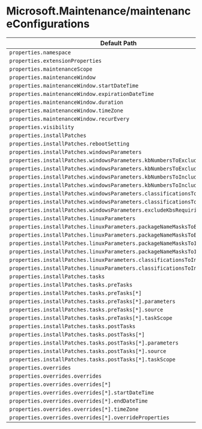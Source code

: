 # Microsoft.Maintenance/maintenanceConfigurations

| Default Path | Alias |
|---|---|
| `properties.namespace` | `Microsoft.Maintenance/maintenanceConfigurations/namespace` |
| `properties.extensionProperties` | `Microsoft.Maintenance/maintenanceConfigurations/extensionProperties` |
| `properties.maintenanceScope` | `Microsoft.Maintenance/maintenanceConfigurations/maintenanceScope` |
| `properties.maintenanceWindow` | `Microsoft.Maintenance/maintenanceConfigurations/maintenanceWindow` |
| `properties.maintenanceWindow.startDateTime` | `Microsoft.Maintenance/maintenanceConfigurations/maintenanceWindow.startDateTime` |
| `properties.maintenanceWindow.expirationDateTime` | `Microsoft.Maintenance/maintenanceConfigurations/maintenanceWindow.expirationDateTime` |
| `properties.maintenanceWindow.duration` | `Microsoft.Maintenance/maintenanceConfigurations/maintenanceWindow.duration` |
| `properties.maintenanceWindow.timeZone` | `Microsoft.Maintenance/maintenanceConfigurations/maintenanceWindow.timeZone` |
| `properties.maintenanceWindow.recurEvery` | `Microsoft.Maintenance/maintenanceConfigurations/maintenanceWindow.recurEvery` |
| `properties.visibility` | `Microsoft.Maintenance/maintenanceConfigurations/visibility` |
| `properties.installPatches` | `Microsoft.Maintenance/maintenanceConfigurations/installPatches` |
| `properties.installPatches.rebootSetting` | `Microsoft.Maintenance/maintenanceConfigurations/installPatches.rebootSetting` |
| `properties.installPatches.windowsParameters` | `Microsoft.Maintenance/maintenanceConfigurations/installPatches.windowsParameters` |
| `properties.installPatches.windowsParameters.kbNumbersToExclude` | `Microsoft.Maintenance/maintenanceConfigurations/installPatches.windowsParameters.kbNumbersToExclude` |
| `properties.installPatches.windowsParameters.kbNumbersToExclude[*]` | `Microsoft.Maintenance/maintenanceConfigurations/installPatches.windowsParameters.kbNumbersToExclude[*]` |
| `properties.installPatches.windowsParameters.kbNumbersToInclude` | `Microsoft.Maintenance/maintenanceConfigurations/installPatches.windowsParameters.kbNumbersToInclude` |
| `properties.installPatches.windowsParameters.kbNumbersToInclude[*]` | `Microsoft.Maintenance/maintenanceConfigurations/installPatches.windowsParameters.kbNumbersToInclude[*]` |
| `properties.installPatches.windowsParameters.classificationsToInclude` | `Microsoft.Maintenance/maintenanceConfigurations/installPatches.windowsParameters.classificationsToInclude` |
| `properties.installPatches.windowsParameters.classificationsToInclude[*]` | `Microsoft.Maintenance/maintenanceConfigurations/installPatches.windowsParameters.classificationsToInclude[*]` |
| `properties.installPatches.windowsParameters.excludeKbsRequiringReboot` | `Microsoft.Maintenance/maintenanceConfigurations/installPatches.windowsParameters.excludeKbsRequiringReboot` |
| `properties.installPatches.linuxParameters` | `Microsoft.Maintenance/maintenanceConfigurations/installPatches.linuxParameters` |
| `properties.installPatches.linuxParameters.packageNameMasksToExclude` | `Microsoft.Maintenance/maintenanceConfigurations/installPatches.linuxParameters.packageNameMasksToExclude` |
| `properties.installPatches.linuxParameters.packageNameMasksToExclude[*]` | `Microsoft.Maintenance/maintenanceConfigurations/installPatches.linuxParameters.packageNameMasksToExclude[*]` |
| `properties.installPatches.linuxParameters.packageNameMasksToInclude` | `Microsoft.Maintenance/maintenanceConfigurations/installPatches.linuxParameters.packageNameMasksToInclude` |
| `properties.installPatches.linuxParameters.packageNameMasksToInclude[*]` | `Microsoft.Maintenance/maintenanceConfigurations/installPatches.linuxParameters.packageNameMasksToInclude[*]` |
| `properties.installPatches.linuxParameters.classificationsToInclude` | `Microsoft.Maintenance/maintenanceConfigurations/installPatches.linuxParameters.classificationsToInclude` |
| `properties.installPatches.linuxParameters.classificationsToInclude[*]` | `Microsoft.Maintenance/maintenanceConfigurations/installPatches.linuxParameters.classificationsToInclude[*]` |
| `properties.installPatches.tasks` | `Microsoft.Maintenance/maintenanceConfigurations/installPatches.tasks` |
| `properties.installPatches.tasks.preTasks` | `Microsoft.Maintenance/maintenanceConfigurations/installPatches.tasks.preTasks` |
| `properties.installPatches.tasks.preTasks[*]` | `Microsoft.Maintenance/maintenanceConfigurations/installPatches.tasks.preTasks[*]` |
| `properties.installPatches.tasks.preTasks[*].parameters` | `Microsoft.Maintenance/maintenanceConfigurations/installPatches.tasks.preTasks[*].parameters` |
| `properties.installPatches.tasks.preTasks[*].source` | `Microsoft.Maintenance/maintenanceConfigurations/installPatches.tasks.preTasks[*].source` |
| `properties.installPatches.tasks.preTasks[*].taskScope` | `Microsoft.Maintenance/maintenanceConfigurations/installPatches.tasks.preTasks[*].taskScope` |
| `properties.installPatches.tasks.postTasks` | `Microsoft.Maintenance/maintenanceConfigurations/installPatches.tasks.postTasks` |
| `properties.installPatches.tasks.postTasks[*]` | `Microsoft.Maintenance/maintenanceConfigurations/installPatches.tasks.postTasks[*]` |
| `properties.installPatches.tasks.postTasks[*].parameters` | `Microsoft.Maintenance/maintenanceConfigurations/installPatches.tasks.postTasks[*].parameters` |
| `properties.installPatches.tasks.postTasks[*].source` | `Microsoft.Maintenance/maintenanceConfigurations/installPatches.tasks.postTasks[*].source` |
| `properties.installPatches.tasks.postTasks[*].taskScope` | `Microsoft.Maintenance/maintenanceConfigurations/installPatches.tasks.postTasks[*].taskScope` |
| `properties.overrides` | `Microsoft.Maintenance/maintenanceConfigurations/overrides` |
| `properties.overrides.overrides` | `Microsoft.Maintenance/maintenanceConfigurations/overrides.overrides` |
| `properties.overrides.overrides[*]` | `Microsoft.Maintenance/maintenanceConfigurations/overrides.overrides[*]` |
| `properties.overrides.overrides[*].startDateTime` | `Microsoft.Maintenance/maintenanceConfigurations/overrides.overrides[*].startDateTime` |
| `properties.overrides.overrides[*].endDateTime` | `Microsoft.Maintenance/maintenanceConfigurations/overrides.overrides[*].endDateTime` |
| `properties.overrides.overrides[*].timeZone` | `Microsoft.Maintenance/maintenanceConfigurations/overrides.overrides[*].timeZone` |
| `properties.overrides.overrides[*].overrideProperties` | `Microsoft.Maintenance/maintenanceConfigurations/overrides.overrides[*].overrideProperties` |

